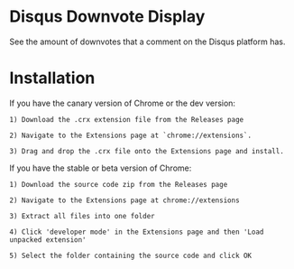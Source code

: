 Disqus Downvote Display
===

See the amount of downvotes that a comment on the Disqus platform has.

Installation
===
If you have the canary version of Chrome or the dev version:
```
1) Download the .crx extension file from the Releases page

2) Navigate to the Extensions page at `chrome://extensions`.

3) Drag and drop the .crx file onto the Extensions page and install.
```

If you have the stable or beta version of Chrome:
```
1) Download the source code zip from the Releases page

2) Navigate to the Extensions page at chrome://extensions

3) Extract all files into one folder

4) Click 'developer mode' in the Extensions page and then 'Load unpacked extension'

5) Select the folder containing the source code and click OK
```
